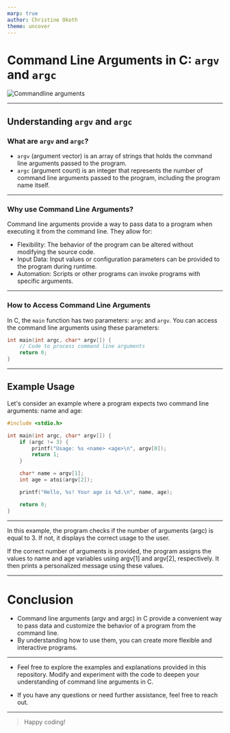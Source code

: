 ```yaml
---
marp: true
author: Christine Okoth
theme: uncover
---
```


# Command Line Arguments in C: `argv` and `argc`

![Commandline arguments](https://th.bing.com/th/id/R.b83ad753fb3aedbd2ee84a0b2d29d9f2?rik=svvMunBTLK31Tw&riu=http%3a%2f%2fimage.slidesharecdn.com%2fc101-150522163735-lva1-app6891%2f95%2fc101-intro-to-programming-with-c-37-638.jpg%3fcb%3d1432313009&ehk=xLneXu76LlsM%2fBWiubchYtpRTl5OQsMTT5Z3lS7TvX8%3d&risl=&pid=ImgRaw&r=0)

---

## Understanding `argv` and `argc`

### What are `argv` and `argc`?

- `argv` (argument vector) is an array of strings that holds the command line arguments passed to the program.
- `argc` (argument count) is an integer that represents the number of command line arguments passed to the program, including the program name itself.

---

### Why use Command Line Arguments?

Command line arguments provide a way to pass data to a program when executing it from the command line. They allow for:

- Flexibility: The behavior of the program can be altered without modifying the source code.
- Input Data: Input values or configuration parameters can be provided to the program during runtime.
- Automation: Scripts or other programs can invoke programs with specific arguments.

---

### How to Access Command Line Arguments

In C, the `main` function has two parameters: `argc` and `argv`. You can access the command line arguments using these parameters:

```c
int main(int argc, char* argv[]) {
    // Code to process command line arguments
    return 0;
}
```

---

## Example Usage

Let's consider an example where a program expects two command line arguments: name and age:

```C
#include <stdio.h>

int main(int argc, char* argv[]) {
    if (argc != 3) {
        printf("Usage: %s <name> <age>\n", argv[0]);
        return 1;
    }

    char* name = argv[1];
    int age = atoi(argv[2]);

    printf("Hello, %s! Your age is %d.\n", name, age);

    return 0;
}
```

---

In this example, the program checks if the number of arguments (argc) is equal to 3. If not, it displays the correct usage to the user.

If the correct number of arguments is provided, the program assigns the values to name and age variables using argv[1] and argv[2], respectively. It then prints a personalized message using these values.

---

# Conclusion

- Command line arguments (argv and argc) in C provide a convenient way to pass data and customize the behavior of a program from the command line.
- By understanding how to use them, you can create more flexible and interactive programs.

---

- Feel free to explore the examples and explanations provided in this repository. Modify and experiment with the code to deepen your understanding of command line arguments in C.

- If you have any questions or need further assistance, feel free to reach out.

---

> Happy coding!

